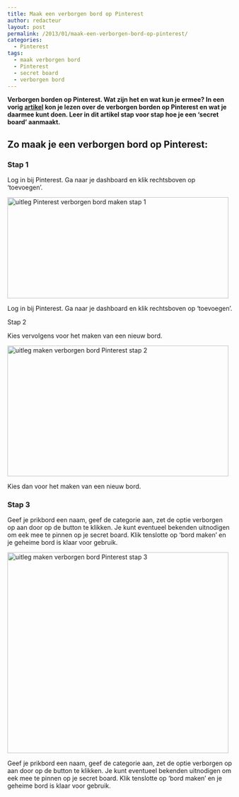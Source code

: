 ```yaml
---
title: Maak een verborgen bord op Pinterest
author: redacteur
layout: post
permalink: /2013/01/maak-een-verborgen-bord-op-pinterest/
categories:
  - Pinterest
tags:
  - maak verborgen bord
  - Pinterest
  - secret board
  - verborgen bord
---
```

**Verborgen borden op Pinterest. Wat zijn het en wat kun je ermee? In een vorig [artikel][1] kon je lezen over de verborgen borden op Pinterest en wat je daarmee kunt doen. Leer in dit artikel stap voor stap hoe je een &#8216;secret board&#8217; aanmaakt.**

## Zo maak je een verborgen bord op Pinterest:

### Stap 1

Log in bij Pinterest. Ga naar je dashboard en klik rechtsboven op &#8216;toevoegen&#8217;.

<div id="attachment_3296" style="width: 510px" class="wp-caption aligncenter">
  <img class="size-full wp-image-3296" src="http://www.schildertuin.nl/wordpress/wp-content/uploads/2013/01/verborgen_bord_stap_1.jpg" alt="uitleg Pinterest verborgen bord maken stap 1" width="500" height="229" />
  
  <p class="wp-caption-text">
    Log in bij Pinterest. Ga naar je dashboard en klik rechtsboven op &#8216;toevoegen&#8217;.
  </p>
</div>

Stap 2

Kies vervolgens voor het maken van een nieuw bord.

<div id="attachment_3297" style="width: 510px" class="wp-caption aligncenter">
  <img class="size-full wp-image-3297 " title="verborgen bord Pinterest maken stap 2" src="http://www.schildertuin.nl/wordpress/wp-content/uploads/2013/01/verborgen_bord_stap_2.jpg" alt="uitleg maken verborgen bord Pinterest stap 2" width="500" height="296" />
  
  <p class="wp-caption-text">
    Kies dan voor het maken van een nieuw bord.
  </p>
</div>

### Stap 3

Geef je prikbord een naam, geef de categorie aan, zet de optie verborgen op aan door op de button te klikken. Je kunt eventueel bekenden uitnodigen om eek mee te pinnen op je secret board. Klik tenslotte op &#8216;bord maken&#8217; en je geheime bord is klaar voor gebruik.

<div id="attachment_3298" style="width: 510px" class="wp-caption alignright">
  <img class="size-full wp-image-3298" title="verborgen bord Pinterest maken stap 3" src="http://www.schildertuin.nl/wordpress/wp-content/uploads/2013/01/verborgen_bord_stap_3.jpg" alt="uitleg maken verborgen bord Pinterest stap 3" width="500" height="455" />
  
  <p class="wp-caption-text">
    Geef je prikbord een naam, geef de categorie aan, zet de optie verborgen op aan door op de button te klikken. Je kunt eventueel bekenden uitnodigen om eek mee te pinnen op je secret board. Klik tenslotte op &#8216;bord maken&#8217; en je geheime bord is klaar voor gebruik.
  </p>
</div>

 [1]: http://www.schildertuin.nl/wordpress/2013/01/verborgen-borden-op-pinterest-wat-kun-je-ermee/ "Verborgen borden op Pinterest, wat kun je ermee?"